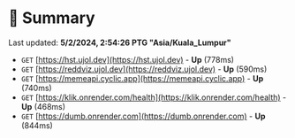 # 📖 Summary
Last updated: **5/2/2024, 2:54:26 PTG "Asia/Kuala_Lumpur"**

- `GET` [https://hst.ujol.dev](https://hst.ujol.dev) - **Up** (778ms)
- `GET` [https://reddviz.ujol.dev](https://reddviz.ujol.dev) - **Up** (590ms)
- `GET` [https://memeapi.cyclic.app](https://memeapi.cyclic.app) - **Up** (740ms)
- `GET` [https://klik.onrender.com/health](https://klik.onrender.com/health) - **Up** (468ms)
- `GET` [https://dumb.onrender.com](https://dumb.onrender.com) - **Up** (844ms)
